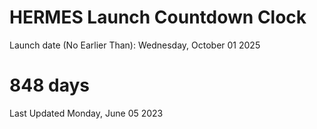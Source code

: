 # HERMES Launch Countdown Clock

Launch date (No Earlier Than): Wednesday, October 01 2025
# 848 days

Last Updated Monday, June 05 2023